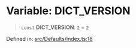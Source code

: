 # Variable: DICT\_VERSION

> `const` **DICT\_VERSION**: `2` = `2`

Defined in: [src/Defaults/index.ts:18](https://github.com/Fokusdotid/Baileys/blob/3533fb5d5a1e97f0cc8384505a121b389a346518/src/Defaults/index.ts#L18)
